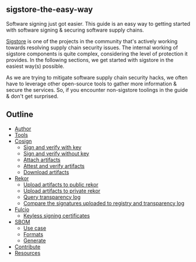 ## sigstore-the-easy-way

Software signing just got easier. This guide is an easy way to getting started with software signing & securing software supply chains.

[Sigstore](https://www.sigstore.dev/) is one of the projects in the community that's actively working towards resolving supply chain security issues. The internal working of sigstore components is quite complex, considering the level of protection it provides. In the following sections, we get started with sigstore in the easiest way(s) possible.

As we are trying to mitigate software supply chain security hacks, we often have to leverage other open-source tools to gather more information & secure the services. So, if you encounter non-sigstore toolings in the guide & don't get surprised.

## Outline

- [Author](author.md)
- [Tools](tools.md)
- [Cosign](cosign/index.md)
    - [Sign and verify with key](cosign/sign-and-verify-with-key.md)
    - [Sign and verify without key](cosign/sign-and-verify-without-key.md)
    - [Attach artifacts](cosign/attach-artifacts.md)
    - [Attest and verify artifacts](cosign/attest-and-verify-artifacts.md)
    - [Download artifacts](cosign/download-artifacts.md)
- [Rekor](rekor/index.md)
    - [Upload artifacts to public rekor](rekor/upload-artifacts-to-public-rekor.md)
    - [Upload artifacts to private rekor](rekor/upload-artifacts-to-private-rekor.md)
    - [Query transparency log](rekor/query-transparency-log.md)
    - [Compare the signatures uploaded to registry and transparency log](rekor/compare-the-signatures-uploaded-to-transparency-log-and-registry.md)
- [Fulcio](fulcio/index.md)
    - [Keyless signing certificates](fulcio/analyzing-code-signing-certificates.md)
- [SBOM](sbom/index.md)
    - [Use case](sbom/use-case.md)
    - [Formats](sbom/formats.md)
    - [Generate](sbom/generate.md)
- [Contribute](contribution.md)
- [Resources](resources.md)

